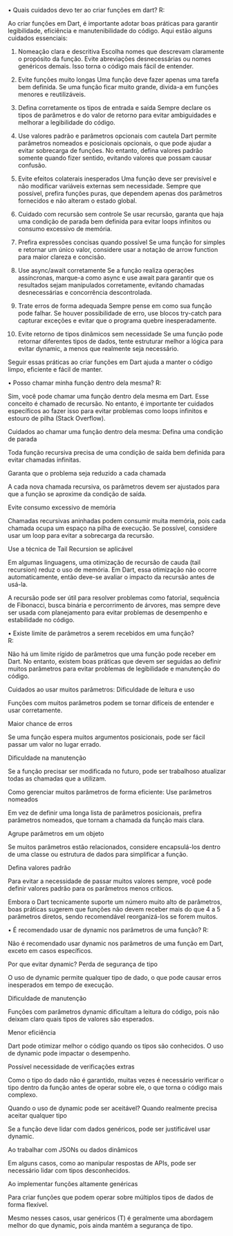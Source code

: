 • Quais cuidados devo ter ao criar funções em dart? 
R:

Ao criar funções em Dart, é importante adotar boas práticas para garantir legibilidade, eficiência e manutenibilidade do código. Aqui estão alguns cuidados essenciais:

1. Nomeação clara e descritiva
Escolha nomes que descrevam claramente o propósito da função. Evite abreviações desnecessárias ou nomes genéricos demais. Isso torna o código mais fácil de entender.

2. Evite funções muito longas
Uma função deve fazer apenas uma tarefa bem definida. Se uma função ficar muito grande, divida-a em funções menores e reutilizáveis.

3. Defina corretamente os tipos de entrada e saída
Sempre declare os tipos de parâmetros e do valor de retorno para evitar ambiguidades e melhorar a legibilidade do código.

4. Use valores padrão e parâmetros opcionais com cautela
Dart permite parâmetros nomeados e posicionais opcionais, o que pode ajudar a evitar sobrecarga de funções. No entanto, defina valores padrão somente quando fizer sentido, evitando valores que possam causar confusão.

5. Evite efeitos colaterais inesperados
Uma função deve ser previsível e não modificar variáveis externas sem necessidade. Sempre que possível, prefira funções puras, que dependem apenas dos parâmetros fornecidos e não alteram o estado global.

6. Cuidado com recursão sem controle
Se usar recursão, garanta que haja uma condição de parada bem definida para evitar loops infinitos ou consumo excessivo de memória.

7. Prefira expressões concisas quando possível
Se uma função for simples e retornar um único valor, considere usar a notação de arrow function para maior clareza e concisão.

8. Use async/await corretamente
Se a função realiza operações assíncronas, marque-a como async e use await para garantir que os resultados sejam manipulados corretamente, evitando chamadas desnecessárias e concorrência descontrolada.

9. Trate erros de forma adequada
Sempre pense em como sua função pode falhar. Se houver possibilidade de erro, use blocos try-catch para capturar exceções e evitar que o programa quebre inesperadamente.

10. Evite retorno de tipos dinâmicos sem necessidade
Se uma função pode retornar diferentes tipos de dados, tente estruturar melhor a lógica para evitar dynamic, a menos que realmente seja necessário.

Seguir essas práticas ao criar funções em Dart ajuda a manter o código limpo, eficiente e fácil de manter.

• Posso chamar minha função dentro dela mesma? 
R:

Sim, você pode chamar uma função dentro dela mesma em Dart. Esse conceito é chamado de recursão. No entanto, é importante ter cuidados específicos ao fazer isso para evitar problemas como loops infinitos e estouro de pilha (Stack Overflow).

Cuidados ao chamar uma função dentro dela mesma:
Defina uma condição de parada

Toda função recursiva precisa de uma condição de saída bem definida para evitar chamadas infinitas.

Garanta que o problema seja reduzido a cada chamada

A cada nova chamada recursiva, os parâmetros devem ser ajustados para que a função se aproxime da condição de saída.

Evite consumo excessivo de memória

Chamadas recursivas aninhadas podem consumir muita memória, pois cada chamada ocupa um espaço na pilha de execução. Se possível, considere usar um loop para evitar a sobrecarga da recursão.

Use a técnica de Tail Recursion se aplicável

Em algumas linguagens, uma otimização de recursão de cauda (tail recursion) reduz o uso de memória. Em Dart, essa otimização não ocorre automaticamente, então deve-se avaliar o impacto da recursão antes de usá-la.

A recursão pode ser útil para resolver problemas como fatorial, sequência de Fibonacci, busca binária e percorrimento de árvores, mas sempre deve ser usada com planejamento para evitar problemas de desempenho e estabilidade no código.

• Existe limite de parâmetros a serem recebidos em uma função?  
R:

Não há um limite rígido de parâmetros que uma função pode receber em Dart. No entanto, existem boas práticas que devem ser seguidas ao definir muitos parâmetros para evitar problemas de legibilidade e manutenção do código.

Cuidados ao usar muitos parâmetros:
Dificuldade de leitura e uso

Funções com muitos parâmetros podem se tornar difíceis de entender e usar corretamente.

Maior chance de erros

Se uma função espera muitos argumentos posicionais, pode ser fácil passar um valor no lugar errado.

Dificuldade na manutenção

Se a função precisar ser modificada no futuro, pode ser trabalhoso atualizar todas as chamadas que a utilizam.

Como gerenciar muitos parâmetros de forma eficiente:
Use parâmetros nomeados

Em vez de definir uma longa lista de parâmetros posicionais, prefira parâmetros nomeados, que tornam a chamada da função mais clara.

Agrupe parâmetros em um objeto

Se muitos parâmetros estão relacionados, considere encapsulá-los dentro de uma classe ou estrutura de dados para simplificar a função.

Defina valores padrão

Para evitar a necessidade de passar muitos valores sempre, você pode definir valores padrão para os parâmetros menos críticos.

Embora o Dart tecnicamente suporte um número muito alto de parâmetros, boas práticas sugerem que funções não devem receber mais do que 4 a 5 parâmetros diretos, sendo recomendável reorganizá-los se forem muitos.

• É recomendado usar de dynamic nos parâmetros de uma função? 
R:

Não é recomendado usar dynamic nos parâmetros de uma função em Dart, exceto em casos específicos.

Por que evitar dynamic?
Perda de segurança de tipo

O uso de dynamic permite qualquer tipo de dado, o que pode causar erros inesperados em tempo de execução.

Dificuldade de manutenção

Funções com parâmetros dynamic dificultam a leitura do código, pois não deixam claro quais tipos de valores são esperados.

Menor eficiência

Dart pode otimizar melhor o código quando os tipos são conhecidos. O uso de dynamic pode impactar o desempenho.

Possível necessidade de verificações extras

Como o tipo do dado não é garantido, muitas vezes é necessário verificar o tipo dentro da função antes de operar sobre ele, o que torna o código mais complexo.

Quando o uso de dynamic pode ser aceitável?
Quando realmente precisa aceitar qualquer tipo

Se a função deve lidar com dados genéricos, pode ser justificável usar dynamic.

Ao trabalhar com JSONs ou dados dinâmicos

Em alguns casos, como ao manipular respostas de APIs, pode ser necessário lidar com tipos desconhecidos.

Ao implementar funções altamente genéricas

Para criar funções que podem operar sobre múltiplos tipos de dados de forma flexível.

Mesmo nesses casos, usar genéricos (T) é geralmente uma abordagem melhor do que dynamic, pois ainda mantém a segurança de tipo.